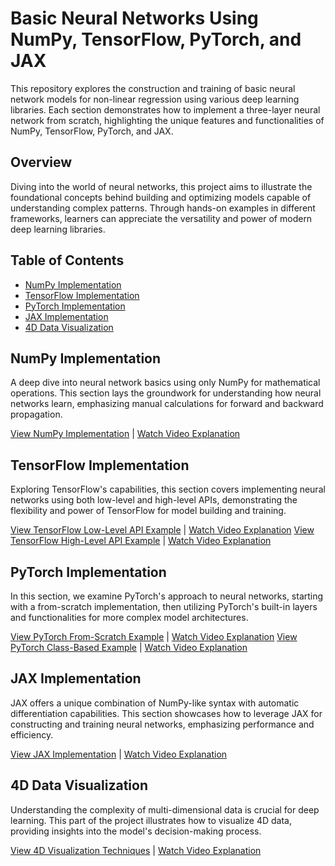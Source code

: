 # Basic Neural Networks Using NumPy, TensorFlow, PyTorch, and JAX

This repository explores the construction and training of basic neural network models for non-linear regression using various deep learning libraries. Each section demonstrates how to implement a three-layer neural network from scratch, highlighting the unique features and functionalities of NumPy, TensorFlow, PyTorch, and JAX.

## Overview

Diving into the world of neural networks, this project aims to illustrate the foundational concepts behind building and optimizing models capable of understanding complex patterns. Through hands-on examples in different frameworks, learners can appreciate the versatility and power of modern deep learning libraries.

## Table of Contents

- [NumPy Implementation](#numpy-implementation)
- [TensorFlow Implementation](#tensorflow-implementation)
- [PyTorch Implementation](#pytorch-implementation)
- [JAX Implementation](#jax-implementation)
- [4D Data Visualization](#4d-data-visualization)

## NumPy Implementation

A deep dive into neural network basics using only NumPy for mathematical operations. This section lays the groundwork for understanding how neural networks learn, emphasizing manual calculations for forward and backward propagation.

[View NumPy Implementation](#) | [Watch Video Explanation](https://example.com/video-numpy)

## TensorFlow Implementation

Exploring TensorFlow's capabilities, this section covers implementing neural networks using both low-level and high-level APIs, demonstrating the flexibility and power of TensorFlow for model building and training.

[View TensorFlow Low-Level API Example](#) | [Watch Video Explanation](https://example.com/video-tf-low-level)
[View TensorFlow High-Level API Example](#) | [Watch Video Explanation](https://example.com/video-tf-high-level)

## PyTorch Implementation

In this section, we examine PyTorch's approach to neural networks, starting with a from-scratch implementation, then utilizing PyTorch's built-in layers and functionalities for more complex model architectures.

[View PyTorch From-Scratch Example](#) | [Watch Video Explanation](https://example.com/video-pytorch-scratch)
[View PyTorch Class-Based Example](#) | [Watch Video Explanation](https://example.com/video-pytorch-class)

## JAX Implementation

JAX offers a unique combination of NumPy-like syntax with automatic differentiation capabilities. This section showcases how to leverage JAX for constructing and training neural networks, emphasizing performance and efficiency.

[View JAX Implementation](#) | [Watch Video Explanation](https://example.com/video-jax)

## 4D Data Visualization

Understanding the complexity of multi-dimensional data is crucial for deep learning. This part of the project illustrates how to visualize 4D data, providing insights into the model's decision-making process.

[View 4D Visualization Techniques](#) | [Watch Video Explanation](https://example.com/video-4d-visualization)


